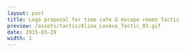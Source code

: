 ```yaml
---
layout: post
title: Logo proposal for time cafe & escape rooms Tactic
preview: /assets/tactic/Alina_Loseva_Tactic_03.gif
date: 2015-03-29
width: 1
---
```

